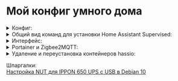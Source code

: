 # Мой конфиг умного дома

<details>
  <summary>Конфиг:</summary>
  
**Железо**:   Gigabyte Brix GB-BACE-3160 + Zigbee2MQTT (SONOFF Zigbee 3.0 USB Dongle)+ MQTT + Xiaomi Gateway 3;  
**Zigbee2MQTT**: 15 устройств (отопление, выключатели, теплый пол);  
**Xiaomi Gateway 3**: 16 устройств (датчики Xiaomi);  
**Passive BLE**: около 5 устройств;  
**Wifi**: Smartmi Humidifier, Philips Light Bulb, WLED подсветка, камера Tapo С110;  
**ADB**: Amazon Fire 4k max, Sberbox.
</details>  

<details>
  <summary>Общий вид команд для установки Home Assistant Supervised:</summary>
  
```bash
curl https://raw.githubusercontent.com/home-assistant/supervised-installer/master/installer.sh > installer.sh
sudo chmod +x ./installer.sh
sudo bash -x ./installer.sh -s -- -p /home/artur -d $PREFIX/smarthome/hassio
```
Частный конфиг для Ubuntu:

```bash
curl https://raw.githubusercontent.com/home-assistant/supervised-installer/master/installer.sh | bash -x ./installer.sh -s -- -p /home/artur/smarthome -d $PREFIX/hassio
```
Частный конфиг Debian 10 (в настоящее время работает):
```bash
curl -sL https://raw.githubusercontent.com/home-assistant/supervised-installer/master/installer.sh | bash -s -  -d /home/artur/smarthome/hassio
```

</details> 

<details>
  <summary>Интерфейс:</summary>
  
![alt text](https://github.com/balsis/pics/blob/main/Home%20Assistant%20-%20GUI.gif)
</details> 

<details>  
  <summary>Portainer и Zigbee2MQTT:</summary>
  
![alt text](https://github.com/balsis/pics/blob/main/docker.PNG)  
![alt text](https://github.com/balsis/pics/blob/main/z2m.JPG) 

</details> 
 
<details>  
  <summary> Удаление и переустановка контейнеров hassio:</summary> 


Остановка сервисов
```
sudo systemctl stop hassio-supervisor.service
sudo systemctl stop hassio-apparmor.service
```
Отключение сервисов
```
sudo systemctl disable hassio-supervisor.service
sudo systemctl disable hassio-apparmor.service
```

Удаление сервисов
```
sudo rm -rf /etc/systemd/system/hassio-supervisor.service
sudo rm -rf /etc/systemd/system/hassio-apparmor.service
```
Удаление всех файлов и папок
```
sudo rm -rf /usr/sbin/hassio-supervisor
sudo rm -rf /usr/sbin/hassio-apparmor
sudo rm -rf /usr/share/hassio/
```
</details> 
 
Шпаргалки:  
[Настройка NUT для IPPON 650 UPS с USB в Debian 10](https://github.com/balsis/homeassistant/blob/main/nut.md)


